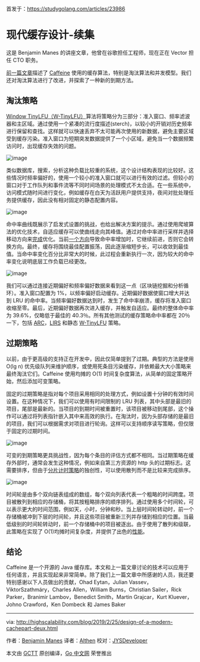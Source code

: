 首发于：https://studygolang.com/articles/23986

# 现代缓存设计-续集

这是 Benjamin Manes 的讲座文章，他曾在谷歌担任工程师，现在正在 Vector 担任 CTO 职务。

[前一篇文章](http://highscalability.com/blog/2016/1/25/design-of-a-modern-cache.html)描述了 [Caffeine](https://github.com/ben-manes/caffeine) 使用的缓存算法，特别是淘汰算法和并发模型。我们还对淘汰算法进行了改进，并探索了一种新的到期方法。

## 淘汰策略

[Window TinyLFU（W-TinyLFU）](https://dl.acm.org/citation.cfm?id=3149371)算法将策略分为三部分：准入窗口、频率滤波器和主区域。通过使用一个紧凑的流行度描述(sterch)，以较小的开销对历史频率进行保留和查找。这样就可以快速丢弃不太可能再次使用的新数据，避免主要区域受到缓存污染。准入窗口为短期突发数据提供了一个小区域，避免当一个数据频繁访问时，出现缓存失效的问题。

![image](https://raw.githubusercontent.com/studygolang/gctt-images/master/Design-of-a-Modern-Cache-Pare-Deux/20190225-tinylfu.png)

类似数据库，搜索，分析这种负载比较重的系统，这个设计结构表现的比较好。这些情况时频率偏好的，使用一个较小的准入窗口就可以进行有效的过滤。但较小的窗口对于工作队列和事件流等不同时间场景的处理模式不太合适。在一些系统中，访问模式随时间进行变化，例如缓存在白天为活跃用户提供支持，夜间对批处理任务提供缓存，因此没有相对固定的静态配置内容。

![image](https://raw.githubusercontent.com/studygolang/gctt-images/master/Design-of-a-Modern-Cache-Pare-Deux/20190225-cachebalance.png)

命中率曲线既展示了启发式设置的挑战，也给出解决方案的提示。通过使用爬坡算法的优化技术，自适应缓存可以使曲线走向其峰值。通过对命中率进行采样并选择移动方向来[完成](https://dl.acm.org/citation.cfm?id=3274816)优化。当前[一个方向](https://en.wikipedia.org/wiki/Hill_climbing)导致命中率增加时，它继续前进，否则它会转换方向。最终，缓存将围绕最佳配置振荡，因此逐渐缩短步长，可以收敛到最佳值。当命中率变化百分比非常大的时候，此过程会重新执行一次，因为较大的命中率变化说明底层工作负载已经更改。

![image](https://raw.githubusercontent.com/studygolang/gctt-images/master/Design-of-a-Modern-Cache-Pare-Deux/20190225-adaptive.png)

我们可以通过连接近期偏好和频率偏好数据来看到这一点（区块链挖掘和分析循环）。准入窗口配置为 1%，以频率偏好启动缓存。近期偏好数据使窗口增大并达到 LRU 的命中率。当频率偏好数据达到时，发生了命中率崩溃，缓存将准入窗口收缩至零。最后，近期偏好数据再次进入缓存，并触发自适应。最终的整体命中率为 39.6%，仅略低于最佳的 40.3％。所有其他测试的缓存策略命中率都在 20％ 一下，包括 [ARC](https://www.usenix.org/event/fast03/tech/full_papers/megiddo/megiddo.pdf)，[LIRS](http://web.cse.ohio-state.edu/hpcs/WWW/HTML/publications/papers/TR-02-6.pdf) 和静态 [W-TinyLFU](https://dl.acm.org/citation.cfm?id=3149371) 策略。

## 过期策略

以前，由于更高级的支持正在开发中，因此仅简单提到了过期。典型的方法是使用 O(lg n) 优先级队列来维护顺序，或使用死条目污染缓存，并依赖最大大小策略来最终淘汰它们。Caffeine 使用均摊的 O(1) 时间复杂度算法，从简单的固定策略开始，然后添加可变策略。

固定的过期策略是指对每个项目采用相同的处理方式，例如设置十分钟的有效时间设置。在这种情况下，我们可以使用有时间限制的 LRU 列表，其中头部是最旧的项目，尾部是最新的。当项目的到期时间被重置时，该项目被移动到尾部，这个操作可以通过将列表指针嵌入其中来高效的执行。在淘汰时，因为头部存储的是最旧的项目，我们可以根据需求对项目进行轮询。这样可以支持顺序读写策略，但仅限于固定的过期时间。

![image](https://raw.githubusercontent.com/studygolang/gctt-images/master/Design-of-a-Modern-Cache-Pare-Deux/20190225-exp.png)

可变的到期策略更具挑战性，因为每个条目的评估方式都不相同。当过期策略在缓存外部时，通常会发生这种情况，例如来自第三方资源的 http 头的过期标志。这需要排序，但由于[分片计时策略](http://www.cs.columbia.edu/~nahum/w6998/papers/sosp87-timing-wheels.pdf)的独创性，可以使用散列而不是比较来完成排序。

![image](https://raw.githubusercontent.com/studygolang/gctt-images/master/Design-of-a-Modern-Cache-Pare-Deux/20190225-whells.png)

时间轮是由多个双向链表组成的数组，每个双向列表代表一个粗略的时间跨度。项目被散列到相应的存储桶，将其按粗略排序的顺序排列。通过使用多个时间轮，可以表示更大的时间范围，例如天，小时，分钟和秒。当上层时间轮转动时，前一个存储桶被冲到下层的时间轮，并且这些项目被重新三列并存储到相应的位置。当最低级别的时间轮转动时，前一个存储桶中的项目被逐出。由于使用了散列和级联，此策略在实现了 O(1)均摊时间复杂度，并提供了出色的[性能](https://www.confluent.io/blog/apache-kafka-purgatory-hierarchical-timing-wheels/)。

## 结论

Caffeine 是一个开源的 Java 缓存库。本文和上一篇文章讨论的技术可以应用于任何语言，并且实现起来非常简单。除了我们上一篇文章中所感谢的人员，我还要特别感谢以下人员做出的贡献，Ohad Eytan，Julian Vassev，ViktorSzathmáry，Charles Allen，William Burns，Christian Sailer，Rick Parker，Branimir Lambov，Benedict Smith，Martin Grajcar，Kurt Kluever，Johno Crawford，Ken Dombeck 和 James Baker

---

via: http://highscalability.com/blog/2019/2/25/design-of-a-modern-cachepart-deux.html

作者：[Benjamin Manes](https://github.com/ben-manes)
译者：[Althen](https://github.com/Althen)
校对：[JYSDeveloper](https://github.com/JYSDeveloper)

本文由 [GCTT](https://github.com/studygolang/GCTT) 原创编译，[Go 中文网](https://studygolang.com/) 荣誉推出
